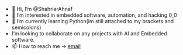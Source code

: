 - 👋 Hi, I’m @ShahriarAhnaf
- 👀 I’m interested in embedded software, automation, and hacking 0_0
- 🌱 I’m currently learning Python(im still attached to my brackets and semicolons)
- I’m looking to collaborate on any projects with AI and Embedded software.
- 📫 How to reach me -> [email](mailto:shahriarahnaf007@gmail.com)


<!---
ShahriarAhnaf/ShahriarAhnaf is a ✨ special ✨ repository because its `README.md` (this file) appears on your GitHub profile.
You can click the Preview link to take a look at your changes.
--->
